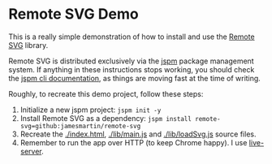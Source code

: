 # Remote SVG Demo

This is a really simple demonstration of how to install and use the [Remote SVG](https://github.com/jamesmartin/remote-svg) library.

Remote SVG is distributed exclusively via the [jspm](http://jspm.io) package management system. If anything in these instructions stops working, you should check the [jspm cli documentation](https://github.com/jspm/jspm-cli/wiki/Getting-Started), as things are moving fast at the time of writing.

Roughly, to recreate this demo project, follow these steps:

1. Initialize a new jspm project: `jspm init -y`
1. Install Remote SVG as a dependency: `jspm install remote-svg=github:jamesmartin/remote-svg`
1. Recreate the [./index.html](./index.html), [./lib/main.js](./lib/main.js) and [./lib/loadSvg.js](./lib/loadSvg.js) source files.
1. Remember to run the app over HTTP (to keep Chrome happy). I use [live-server](https://www.npmjs.com/package/live-server).
